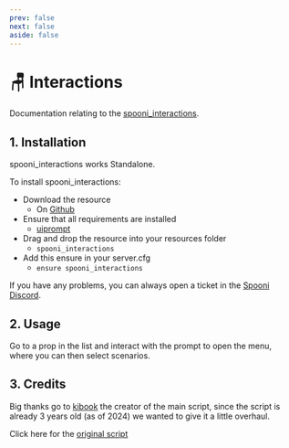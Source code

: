 ```yaml
---
prev: false
next: false
aside: false
---
```


# 🪑 Interactions
Documentation relating to the [spooni_interactions](https://github.com/Spooni-Development/spooni_interactions).

## 1. Installation
spooni_interactions works Standalone. 

To install spooni_interactions:
- Download the resource
  - On [Github](https://github.com/Emotion06/spooni_interactions)
- Ensure that all requirements are installed
  - [uiprompt](https://github.com/kibook/redm-uiprompt)
- Drag and drop the resource into your resources folder
  - `spooni_interactions`
- Add this ensure in your server.cfg
  - `ensure spooni_interactions`

If you have any problems, you can always open a ticket in the [Spooni Discord](https://discord.gg/spooni).

## 2. Usage
Go to a prop in the list and interact with the prompt to open the menu, where you can then select scenarios.

## 3. Credits

Big thanks go to [kibook](https://github.com/kibook) the creator of the main script, since the script is already 3 years old (as of 2024) we wanted to give it a little overhaul.

Click here for the [original script](https://github.com/kibook/redm-interactions)
